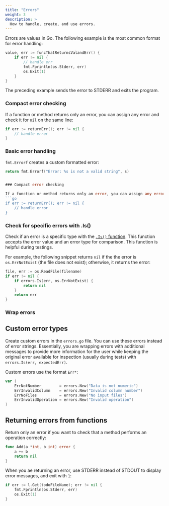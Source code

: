 ```yaml
---
title: "Errors"
weight: 3
description: >
  How to handle, create, and use errors.
---
```


Errors are values in Go. The following example is the most common format for error handling:
```go
value, err := funcThatReturnsValandErr() {
    if err != nil {
        // handle err
        fmt.Fprintln(os.Stderr, err)
        os.Exit(1)
    }
}
```

The preceding example sends the error to STDERR and exits the program.


### Compact error checking

If a function or method returns only an error, you can assign any error and check it for `nil` on the same line:
```go
if err := returnErr(); err != nil {
    // handle error
}
```
### Basic error handling

`fmt.Errorf` creates a custom formatted error:
```go
return fmt.Errorf("Error: %s is not a valid string", s)


### Compact error checking

If a function or method returns only an error, you can assign any error and check it for `nil` on the same line:
```go
if err := returnErr(); err != nil {
    // handle error
}
```

### Check for specific errors with .Is()

Check if an error is a specific type with the [`.Is()` function](https://pkg.go.dev/errors#Is). This function accepts the error value and an error type for comparison. This function is helpful during testings.

For example, the following snippet returns `nil` if the the error is `os.ErrNotExist` (the file does not exist); otherwise, it returns the error:
```go
file, err := os.ReadFile(filename)
if err != nil {
    if errors.Is(err, os.ErrNotExist) {
        return nil
    }
    return err
}
```

### Wrap errors

## Custom error types

Create custom errors in the `errors.go` file. You can use these errors instead of error strings. Essentially, you are wrapping errors with additional messages to provide more information for the user while keeping the original error available for inspection (usually during tests) with `errors.Is(err, expectedErr)`.

Custom errors use the format `Err*`:
```go
var (
    ErrNotNumber        = errors.New("Data is not numeric")
    ErrInvalidColumn    = errors.New("Invalid column number")
    ErrNoFiles          = errors.New("No input files")
    ErrInvalidOperation = errors.New("Invalid operation")
)
```

## Returning errors from functions

Return only an error if you want to check that a method performs an operation correctly:

```go
func Add(a *int, b int) error {
    a += b
    return nil
}
```
When you ae returning an error, use STDERR instead of STDOUT to display error messages, and exit with `1`:
```go
if err := l.Get(todoFileName); err != nil {
    fmt.Fprintln(os.Stderr, err)
    os.Exit(1)
}
```